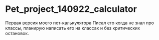 # Pet_project_140922_calculator
Первая версия моего пет-калькулятора
Писал его когда не знал про классы, планирую написать его на классах и без критических остановок.
